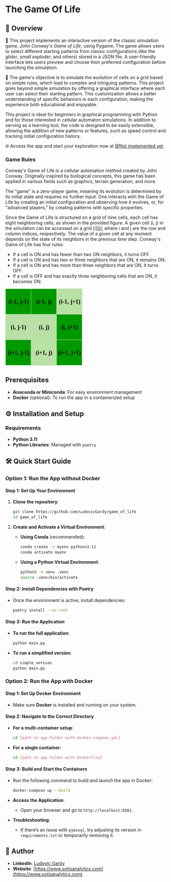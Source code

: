 # The Game Of Life

## 📄 Overview
🏡 This project implements an interactive version of the classic simulation game, *John Conway's Game of Life*, using Pygame. The game allows users to select different starting patterns from classic configurations (like the *glider*, *small exploder*, and others) stored in a JSON file. A user-friendly interface lets users preview and choose their preferred configuration before launching the simulation.

🤔 The game's objective is to simulate the evolution of cells on a grid based on simple rules, which lead to complex and intriguing patterns. This project goes beyond simple simulation by offering a graphical interface where each user can select their starting pattern. This customization allows a better understanding of specific behaviors in each configuration, making the experience both educational and enjoyable.

This project is ideal for beginners in graphical programming with Python and for those interested in cellular automaton simulations. In addition to serving as a learning tool, the code is designed to be easily extensible, allowing the addition of new patterns or features, such as speed control and tracking initial configuration history.

🌐 Access the app and start your exploration now at [@Not implemented yet](https://wikipedia.com).

### Game Rules
Conway's Game of Life is a cellular automation method created by John Conway. Originally inspired by biological concepts, this game has been applied in various fields such as graphics, terrain generation, and more.

The "game" is a zero-player game, meaning its evolution is determined by its initial state and requires no further input. One interacts with the Game of Life by creating an initial configuration and observing how it evolves, or, for "advanced players," by creating patterns with specific properties.

Since the Game of Life is structured on a grid of nine cells, each cell has eight neighboring cells, as shown in the provided figure. A given cell (i, j) in the simulation can be accessed on a grid [i][j], where i and j are the row and column indices, respectively. The value of a given cell at any moment depends on the state of its neighbors in the previous time step. Conway's Game of Life has four rules:

- If a cell is ON and has fewer than two ON neighbors, it turns OFF.
- If a cell is ON and has two or three neighbors that are ON, it remains ON.
- If a cell is ON and has more than three neighbors that are ON, it turns OFF.
- If a cell is OFF and has exactly three neighboring cells that are ON, it becomes ON.

![Image1](images/image1.png)

## Prerequisites

- **Anaconda or Miniconda**: For easy environment management
- **Docker** (optional): To run the app in a containerized setup

## ⚙️ Installation and Setup

### Requirements
- **Python 3.11**
- **Python Libraries**: Managed with `poetry`

## 🛠️ Quick Start Guide

### Option 1: Run the App without Docker

#### Step 1: Set Up Your Environment

1. **Clone the repository**:
    ```bash
    git clone https://github.com/LudovicGardy/game_of_life
    cd game_of_life
    ```

2. **Create and Activate a Virtual Environment**:
   - **Using Conda** (recommended):
       ```bash
       conda create -n myenv python=3.11
       conda activate myenv
       ```

   - **Using a Python Virtual Environment**:
       ```bash
       python3 -m venv .venv
       source .venv/bin/activate
       ```

#### Step 2: Install Dependencies with Poetry

- Once the environment is active, install dependencies:
    ```bash
    poetry install --no-root
    ```

#### Step 3: Run the Application

- **To run the full application**:
    ```bash
    python main.py
    ```

- **To run a simplified version**:
    ```bash
    cd simple_version
    python main.py
    ```

### Option 2: Run the App with Docker

#### Step 1: Set Up Docker Environment

- Make sure **Docker** is installed and running on your system.

#### Step 2: Navigate to the Correct Directory

- **For a multi-container setup**:
    ```bash
    cd [path-to-app-folder-with-docker-compose.yml]
    ```

- **For a single container**:
    ```bash
    cd [path-to-app-folder-with-Dockerfile]
    ```

#### Step 3: Build and Start the Containers

- Run the following command to build and launch the app in Docker:
    ```bash
    docker-compose up --build
    ```

- **Access the Application**:
    - Open your browser and go to `http://localhost:8501`.

- **Troubleshooting**:
    - If there’s an issue with `pymssql`, try adjusting its version in `requirements.txt` or temporarily removing it.

## 👤 Author

- **LinkedIn**: [Ludovic Gardy](https://www.linkedin.com/in/ludovic-gardy/)
- **Website**: [https://www.sotisanalytics.com](https://www.sotisanalytics.com)
